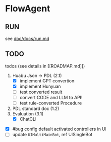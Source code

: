 # FlowAgent

## RUN
see [doc/docs/run.md](doc/docs/run.md)

## TODO

todos (see details in [[ROADMAP.md]])
1. Huabu Json -> PDL (2.1)
    - [x] implement GPT convertion
    - [x] implement Hunyuan
    - [ ] test converted result
    - [ ] convert CODE and LLM to API!
    - [ ] test rule-converted Procedure
2. PDL standard doc (1.2)
3. Evaluation (3.1)
    - [x] ChatCLI

- [x] #bug config default activated controllers in UI
- [ ] update `UIMultiMainBot`, ref UISingleBot
